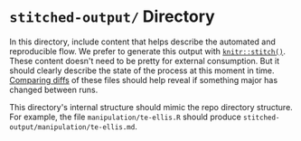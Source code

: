 `stitched-output/` Directory
=========

In this directory, include content that helps describe the automated and reproducible flow.  We prefer to generate this output with [`knitr::stitch()`](https://yihui.name/knitr/demo/stitch/).  These content doesn't need to be pretty for external consumption.  But it should clearly describe the state of the process at this moment in time.  [Comparing diffs](https://help.github.com/articles/comparing-commits-across-time/) of these files should help reveal if something major has changed between runs.

This directory's internal structure should mimic the repo directory structure.  For example, the file `manipulation/te-ellis.R` should produce `stitched-output/manipulation/te-ellis.md`.
